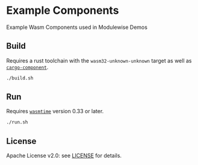 # Example Components

Example Wasm Components used in Modulewise Demos

## Build

Requires a rust toolchain with the `wasm32-unknown-unknown` target as well as [`cargo-component`](https://github.com/bytecodealliance/cargo-component).

```sh
./build.sh
```

## Run

Requires [`wasmtime`](https://github.com/bytecodealliance/wasmtime) version 0.33 or later.

```sh
./run.sh
```

## License

Apache License v2.0: see [LICENSE](./LICENSE) for details.
